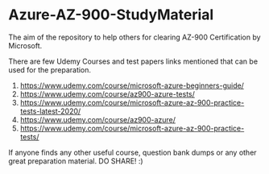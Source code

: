 # Azure-AZ-900-StudyMaterial

The aim of the repository to help others for clearing AZ-900 Certification by Microsoft.

There are few Udemy Courses and test papers links mentioned that can be used for the preparation.

1. https://www.udemy.com/course/microsoft-azure-beginners-guide/
2. https://www.udemy.com/course/az900-azure-tests/
3. https://www.udemy.com/course/microsoft-azure-az-900-practice-tests-latest-2020/
4. https://www.udemy.com/course/az900-azure/
5. https://www.udemy.com/course/microsoft-azure-az-900-practice-tests/

If anyone finds any other useful course, question bank dumps or any other great preparation material. DO SHARE! :)
